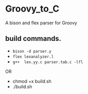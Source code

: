 # Groovy_to_C

A bison and flex parser for Groovy
## build commands. 
- `bison -d parser.y`
- `flex lexanalyzer.l`
- `g++  lex.yy.c parser.tab.c -lfl`

OR

- chmod +x build.sh  
- ./build.sh
